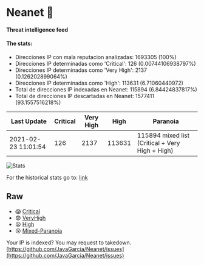 # Neanet :hocho:
#### Threat intelligence feed
#### The stats:

- Direcciones IP con mala reputacion analizadas: 1693305 (100%)
- Direcciones IP determinadas como 'Critical':  126 (0.00744106938797%)
- Direcciones IP determinadas como 'Very High':  2137 (0.126202899064%)
- Direcciones IP determinadas como 'High':  113631 (6.71060440972)
- Total de direcciones IP indexadas en Neanet:  115894 (6.84424837817%)
- Total de direcciones IP descartadas en Neanet:  1577411 (93.1557516218%)

| Last Update | Critical | Very High | High | Paranoia |
| --- | --- | --- | --- | --- |
| 2021-02-23 11:01:54 | 126 | 2137 | 113631 | 115894 mixed list (Critical + Very High + High)|

![Stats](https://docs.google.com/spreadsheets/d/e/2PACX-1vSnaNMIXVabIpDJjufMlzH7poXnshF3mgd8Is1g9ytUEzVsP5my4Trn8f-xkoLLQ38xpL3HtmUexLo6/pubchart?oid=501124687&format=image)

For the historical stats go to: [link](/stats.csv)
## Raw
- :scream: [Critical](https://raw.githubusercontent.com/JavaGarcia/Neanet/master/blacklists/neanet_critical.txt)
- :fearful: [VeryHigh](https://raw.githubusercontent.com/JavaGarcia/Neanet/master/blacklists/neanet_veryHigh.txtt)
- :frowning: [High](https://raw.githubusercontent.com/JavaGarcia/Neanet/master/blacklists/neanet_high.txt)
- :dizzy_face: [Mixed-Paranoia](https://raw.githubusercontent.com/JavaGarcia/Neanet/master/blacklists/neanet_all.txt)


Your IP is indexed? You may request to takedown. [https://github.com/JavaGarcia/Neanet/issues](https://github.com/JavaGarcia/Neanet/issues)



















































































































































































































































































































































































































































































































































































































































































































































































































































































































































































































































































































































































































































































































































































































































































































































































































































































































































































































































































































































































































































































































































































































































































































































































































































































































































































































































































































































































































































































































































































































































































































































































































































































































































































































































































































































































































































































































































































































































































































































































































































































































































































































































































































































































































































































































































































